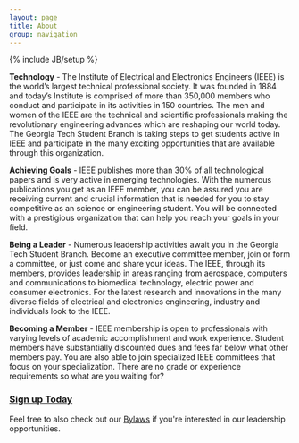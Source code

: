 ```yaml
---
layout: page
title: About
group: navigation
---
```

{% include JB/setup %}

__Technology__ - The Institute of Electrical and Electronics Engineers (IEEE) is the world’s largest technical professional society. It was founded in 1884 and today’s Institute is comprised of more than 350,000 members who conduct and participate in its activities in 150 countries. The men and women of the IEEE are the technical and scientific professionals making the revolutionary engineering advances which are reshaping our world today. The Georgia Tech Student Branch is taking steps to get students active in IEEE and participate in the many exciting opportunities that are available through this organization.

__Achieving Goals__ - IEEE publishes more than 30% of all technological papers and is very active in emerging technologies. With the numerous publications you get as an IEEE member, you can be assured you are receiving current and crucial information that is needed for you to stay competitive as an science or engineering student. You will be connected with a prestigious organization that can help you reach your goals in your field.

__Being a Leader__ - Numerous leadership activities await you in the Georgia Tech Student Branch. Become an executive committee member, join or form a committee, or just come and share your ideas. The IEEE, through its members, provides leadership in areas ranging from aerospace, computers and communications to biomedical technology, electric power and consumer electronics. For the latest research and innovations in the many diverse fields of electrical and electronics engineering, industry and individuals look to the IEEE.

__Becoming a Member__ - IEEE membership is open to professionals with varying levels of academic accomplishment and work experience. Student members have substantially discounted dues and fees far below what other members pay. You are also able to join specialized IEEE committees that focus on your specialization. There are no grade or experience requirements so what are you waiting for?

<h3><a href="../join.html">Sign up Today</a></h3>

[join]: ../join

Feel free to also check out our [Bylaws](../bylaws.html) if you're interested in our leadership opportunities.
